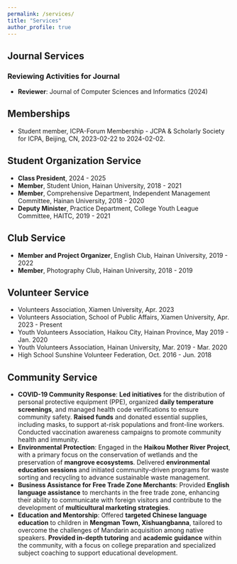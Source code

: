 ```yaml
---
permalink: /services/
title: "Services"
author_profile: true
---
```

## Journal Services
### Reviewing Activities for Journal
- **Reviewer**: Journal of Computer Sciences and Informatics (2024)

## Memberships
- Student member, ICPA-Forum Membership - JCPA & Scholarly Society for ICPA, Beijing, CN, 2023-02-22 to 2024-02-02.

## Student Organization Service
- **Class President**, 2024 - 2025
- **Member**, Student Union, Hainan University, 2018 - 2021
- **Member**, Comprehensive Department, Independent Management Committee, Hainan University, 2018 - 2020
- **Deputy Minister**, Practice Department, College Youth League Committee, HAITC, 2019 - 2021

## Club Service
- **Member and Project Organizer**, English Club, Hainan University, 2019 - 2022
- **Member**, Photography Club, Hainan University, 2018 - 2019

## Volunteer Service
- Volunteers Association, Xiamen University, Apr. 2023
- Volunteers Association, School of Public Affairs, Xiamen University, Apr. 2023 - Present
- Youth Volunteers Association, Haikou City, Hainan Province, May 2019 - Jan. 2020
- Youth Volunteers Association, Hainan University, Mar. 2019 - Mar. 2020
- High School Sunshine Volunteer Federation, Oct. 2016 - Jun. 2018

## Community Service
- **COVID-19 Community Response**: **Led initiatives** for the distribution of personal protective equipment (PPE), organized **daily temperature screenings**, and managed health code verifications to ensure community safety. **Raised funds** and donated essential supplies, including masks, to support at-risk populations and front-line workers. Conducted vaccination awareness campaigns to promote community health and immunity.
- **Environmental Protection**: Engaged in the **Haikou Mother River Project**, with a primary focus on the conservation of wetlands and the preservation of **mangrove ecosystems**. Delivered **environmental education sessions** and initiated community-driven programs for waste sorting and recycling to advance sustainable waste management.
- **Business Assistance for Free Trade Zone Merchants**: Provided **English language assistance** to merchants in the free trade zone, enhancing their ability to communicate with foreign visitors and contribute to the development of **multicultural marketing strategies**.
- **Education and Mentorship**: Offered **targeted Chinese language education** to children in **Mengman Town, Xishuangbanna**, tailored to overcome the challenges of Mandarin acquisition among native speakers. **Provided in-depth tutoring** and **academic guidance** within the community, with a focus on college preparation and specialized subject coaching to support educational development.



